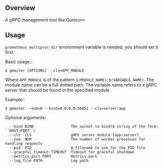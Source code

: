 Overview
--------

A gRPC management tool like Gunicorn

Usage
-----

`prometheus_multiproc_dir` environment variable is needed, you should set it first.

Basic usage::

    $ gmaster [OPTIONS] --cls=APP_MODULE

Where ``APP_MODULE`` is of the pattern ``$(MODULE_NAME):$(VARIABLE_NAME)``. The
module name can be a full dotted path. The variable name refers to a gRPC server
that should be found in the specified module.

Example::

    $ gmaster --num=8 --bind=0.0.0.0:50051 --cls=server:app


Optional arguments:


```
  --bind BIND                 The socket to bind(A string of the form: ``HOST:PORT``)
  --cls  CLS                  gRPC server module [app:server]
  --num  NUM                  The number of worker processes for handling requests
  --pid  PID                  A filename to use for the PID file
  --graceful_timeout TIMEOUT  Timeout for graceful shutdown
  --metrics_port PORT         Metrics port
  --log_file PATH             Log path
```
